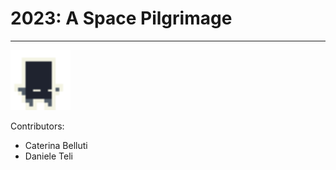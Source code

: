 # 2023: A Space Pilgrimage
---
<img alt="icon" height="96" src="https://github.com/catebell/ProjectOOP/blob/a6e1291cc3de300c026e3aedcf736857937864e0/src/main/resources/assets/textures/SleepyGuy.png" width="96"/>

Contributors:
* Caterina Belluti
* Daniele Teli
